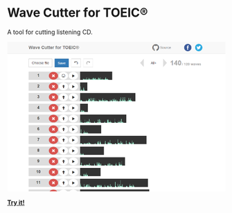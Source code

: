 # Wave Cutter for TOEIC&reg;

A tool for cutting listening CD.

<img width="600px" src="./wc4t-screen.png">

**[Try it!](http://jinjor.github.io/wave-cutter-for-toeic)**
